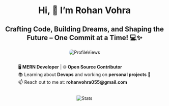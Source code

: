 <h1 align="center"> Hi, 👋 I’m Rohan Vohra  </h1>
<h2 align="center">Crafting Code, Building Dreams, and Shaping the Future – One Commit at a Time! 💻✨</h2>

<p align="center"> 
  <img src="https://komarev.com/ghpvc/?username=Rohan5050&label=Profile%20Views&color=brightgreen&style=for-the-badge" alt="ProfileViews" style="border-radius: 15px;" />
</p>

<div style="display: flex; justify-content: center; align-items: center;">
  <div>
    <ul style="list-style: none; padding: 0;">
      <li>🖥 <strong>MERN Developer</strong> | 🌐 <strong>Open Source Contributor</strong></li>
      <li>📚 Learning about <strong>Devops</strong> and working on <strong>personal projects</strong> 🚀</li>
      <li>📫 Reach out to me at: <strong>rohanvohra055@gmail.com</strong></li>
    </ul>
  </div>
</div>




<p align="center">
  <img src="https://github-readme-streak-stats.herokuapp.com/?user=Rohan5050&theme=tokyonight&hide_border=true" alt="Stats" /> 
</p>

<!---
Rohan5050/Rohan5050 is a ✨ special ✨ repository because its `README.md` (this file) appears on your GitHub profile.
You can click the Preview link to take a look at your changes.
--->
